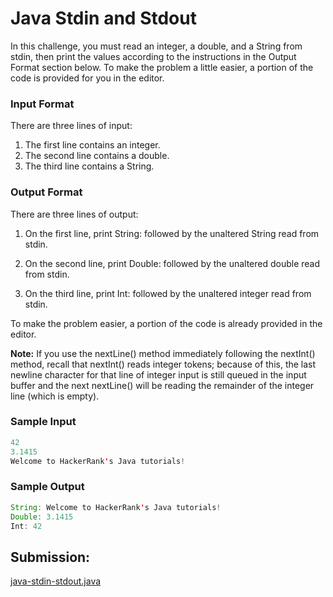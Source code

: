 
# Java Stdin and Stdout 

In this challenge, you must read an integer, a double, and a String from stdin, then print the values according to the instructions in the Output Format section below. To make the problem a little easier, a portion of the code is provided for you in the editor.

### Input Format
There are three lines of input:

1. The first line contains an integer.
2. The second line contains a double.
3. The third line contains a String.

### Output Format

There are three lines of output:

1. On the first line, print String: followed by the unaltered String read from stdin.

2. On the second line, print Double: followed by the unaltered double read from stdin.

3. On the third line, print Int: followed by the unaltered integer read from stdin.

To make the problem easier, a portion of the code is already provided in the editor.

**Note:** If you use the nextLine() method immediately following the nextInt() method, recall that nextInt() reads integer tokens; because of this, the last newline character for that line of integer input is still queued in the input buffer and the next nextLine() will be reading the remainder of the integer line (which is empty).

### Sample Input

~~~java
42
3.1415
Welcome to HackerRank's Java tutorials!
~~~

### Sample Output

~~~java
String: Welcome to HackerRank's Java tutorials!
Double: 3.1415
Int: 42
~~~
## Submission:

[java-stdin-stdout.java](https://github.com/danipishinin/HackerRank/blob/main/java/java-stdin-stdout.java)
